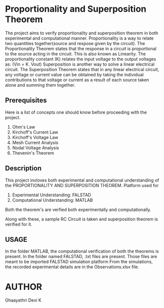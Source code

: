 # Proportionality and Superposition Theorem
The project aims to verify proportionality and superposition theorem in both experimental and computational manner.
Proportionality is a way to relate two quantities together(source and respose given by the circuit). 
The Proportionality Theorem states that the response in a circuit is proportional to the source acting 
in the circuit. This is also known as Linearity. The proportionality constant (K) relates the input 
voltage to the output voltages as: (Vin = K. Vout)
Superposition is another way to solve a linear electrical circuit. The Superposition Theorem 
states that in any linear electrical circuit, any voltage or current value can be obtained by taking 
the individual contributions to that voltage or current as a result of each source taken alone and 
summing them together.

## Prerequisites 
Here is a list of concepts one should know before proceeding with the project.
<ol>
  <li>Ohm's Law</li>
  <li>Kirchoff's Current Law</li>
  <li>Kirchoff's Voltage Law</li>
  <li>Mesh Current Analysis</li>
  <li>Nodal Voltage Analysis</li>
  <li>Thevenin's Theorem</li>
  </ol>

## Description
This project invloves both experimental and computational understanding of the PROPORTIONALITY AND SUPERPOSITION THEOREM.
Platform used for 
<ol>
  <li>Experimental Understanding: FALSTAD</li>
  <li>Computational Understanding: MATLAB</li>
  </ol>
  Both the theorem's are verfied both experimentally and computationally.
  
  Along with these, a sample RC Circuit is taken and superposition theorem is verified for it.
  
  ## USAGE
  In the folder MATLAB, the computational verification of both the theorems is present.
  In the folder named FALSTAD, .txt files are present. Those files are meant to be imported FALSTAD simulation platform
  From the simulations, the recorded experimental details are in the Observations.xlsx file.
  
# AUTHOR
Ghaayathri Devi K
